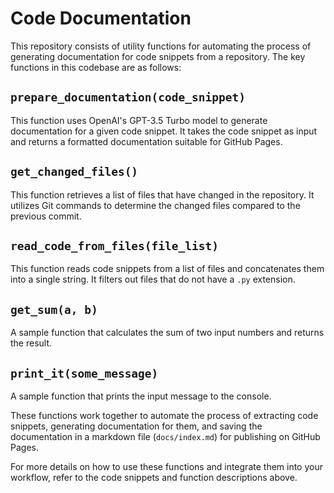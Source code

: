 # Code Documentation

This repository consists of utility functions for automating the process of generating documentation for code snippets from a repository. The key functions in this codebase are as follows:

## `prepare_documentation(code_snippet)`

This function uses OpenAI's GPT-3.5 Turbo model to generate documentation for a given code snippet. It takes the code snippet as input and returns a formatted documentation suitable for GitHub Pages.

## `get_changed_files()`

This function retrieves a list of files that have changed in the repository. It utilizes Git commands to determine the changed files compared to the previous commit.

## `read_code_from_files(file_list)`

This function reads code snippets from a list of files and concatenates them into a single string. It filters out files that do not have a `.py` extension.

## `get_sum(a, b)`

A sample function that calculates the sum of two input numbers and returns the result.

## `print_it(some_message)`

A sample function that prints the input message to the console.

These functions work together to automate the process of extracting code snippets, generating documentation for them, and saving the documentation in a markdown file (`docs/index.md`) for publishing on GitHub Pages.

For more details on how to use these functions and integrate them into your workflow, refer to the code snippets and function descriptions above.
